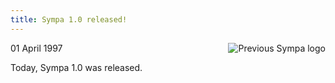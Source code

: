 ```yaml
---
title: Sympa 1.0 released!
---
```


<img align="right" src="https://www.sympa.community/_media/logos/old/logo-l.gif" title="Previous Sympa logo"/> 01 April 1997

Today, Sympa 1.0 was released.

